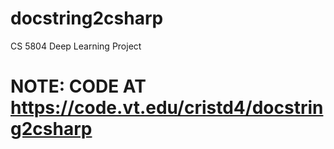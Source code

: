 # docstring2csharp
CS 5804 Deep Learning Project

# NOTE: CODE AT https://code.vt.edu/cristd4/docstring2csharp
